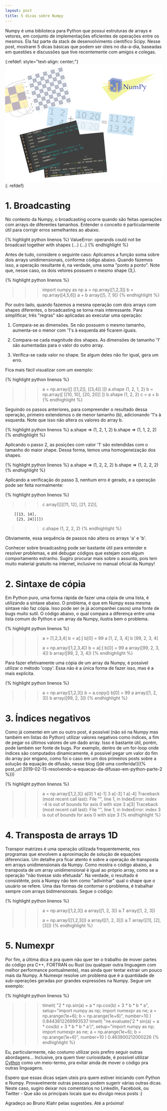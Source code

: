 ```yaml
---
layout: post
title: 5 dicas sobre Numpy
---
```


Numpy é uma biblioteca para Python que possui estruturas de arrays e vetores, 
em conjunto de implementações eficientes de operações entre os mesmos. Ela faz parte
da stack de desenvolvimento científico Scipy. Nesse post, mostrarei 5 dicas básicas
que podem ser úteis no dia-a-dia, baseadas em questões e discussões que tive
recentemente com amigos e colegas.

{:refdef: style="text-align: center;"}
![](/images/2020-05-18/img001.png)
{: refdef}


# 1. Broadcasting

No contexto da Numpy, o broadcasting ocorre quando são feitas operações com
arrays de diferentes tamanhos. Entender o conceito é particularmente útil
para corrigir erros semelhantes ao abaixo.

{% highlight python linenos %}
ValueError: operands could not be broadcast together with shapes (...) (...)
{% endhighlight %}

Antes de tudo, considere o seguinte caso: Aplicamos a função soma sobre dois arrays
unidimensionais, conforme código abaixo. Quando fazemos isso, a operação
resultante é, na verdade, uma soma "ponto a ponto". Note que, nesse caso,
os dois vetores possuem o mesmo shape (3,).

{% highlight python linenos %}
>>> import numpy as np
>>> a = np.array([1,2,3])
>>> b = np.array([4,5,6])
>>> a + b
array([5, 7, 9])
{% endhighlight %}

Por outro lado, quando fazemos a mesma operação com dois arrays com shapes
diferentes, o broadcasting se torna mais interessante. Para simplificar, três
"regras" são aplicadas ao executar uma operação:

1) Compara-se as dimensões. Se não possuem o mesmo tamanho,
aumenta-se o menor com '1's à esquerda até ficarem iguais.

2) Compara-se cada magnitude dos shapes. As dimensões de tamanho '1' são
aumentadas para o valor do outro array.

3) Verifica-se cada valor no shape. Se algum deles não for igual, gera um erro.

Fica mais fácil visualizar com um exemplo:

{% highlight python linenos %}
>>> a = np.array([[ [[1,2]], [[3,4]] ]])
>>> a.shape
(1, 2, 1, 2)
>>> b = np.array([ [[10, 10], [20, 20]] ])
>>> b.shape
(1, 2, 2)
>>> c = a + b
{% endhighlight %}

Seguindo os passos anteriores, para compreender o resultado dessa operação,
primeiro extendemos o de menor tamanho (b), adicionando '1's à esquerda. Note
que isso não altera os valores do array b.

{% highlight python linenos %}
a.shape => (1, 2, 1, 2)
b.shape => (1, 1, 2, 2)
{% endhighlight %}

Aplicando o passo 2, as posições com valor '1' são extendidas com o tamanho do
maior shape. Dessa forma, temos uma homogeneização dos shapes.

{% highlight python linenos %}
a.shape => (1, 2, 2, 2)
b.shape => (1, 2, 2, 2)
{% endhighlight %}

Aplicando a verificação do passo 3, nenhum erro é gerado, e a operação pode ser
feita normalmente:

{% highlight python linenos %}
>>> c
array([[[[11, 12],
         [21, 22]],

        [[13, 14],
         [23, 24]]]])
>>> c.shape
(1, 2, 2, 2)
{% endhighlight %}

Obviamente, essa sequência de passos não altera os arrays 'a' e 'b'.

Conhecer sobre broadcasting pode ser bastante útil para entender e resolver
problemas, e até debugar códigos que estejam com algum comportamento estranho.
Sugiro procurar mais sobre o assunto, pois tem muito material gratuito na
internet, inclusive no manual oficial da Numpy!


# 2. Sintaxe de cópia

Em Python puro, uma forma rápida de fazer uma cópia de uma lista, é utilizando
a sintaxe abaixo. O problema, é que em Numpy essa mesma sintaxe não faz cópia.
Isso pode ser (e já acompanhei casos) uma fonte de bugs muito sutil. O código
abaixo, o qual compara a diferença entre uma
lista comum do Python e um array da Numpy, ilustra bem o problema.

{% highlight python linenos %}
>>> a = [1,2,3,4]
>>> b = a[:]
>>> b[0] = 99
>>> a
[1, 2, 3, 4]
>>> b
[99, 2, 3, 4]
>>> 
>>> 
>>> a = np.array([1,2,3,4])
>>> b = a[:]
>>> b[0] = 99
>>> a
array([99,  2,  3,  4])
>>> b
array([99,  2,  3,  4])
{% endhighlight %}

Para fazer efetivamente uma cópia de um array da Numpy, é possível utilizar
o método 'copy'. Essa não é a única forma de fazer isso, mas é a mais
explícita.

{% highlight python linenos %}
>>> a = np.array([1,2,3])
>>> b = a.copy()
>>> b[0] = 99
>>> a
array([1, 2, 3])
>>> b
array([99,  2,  3])
{% endhighlight %}


# 3. Índices negativos

Como já comentei em um ou outro post, é possível (não só na Numpy mas também
em listas do Python) utilizar valores negativos como índices, a fim de pegar
os últimos valores de um dado array. Isso é bastante útil, porém, pode também
ser fonte de bugs. Por exemplo, dentro de um for-loop onde índices são
computados dinamicamente, é possível pegar um valor do fim do array por engano,
como foi o caso em um dos primeiros posts sobre a solução da equação de difusão,
nesse blog ([dê uma conferida!]({% post_url 2019-02-13-resolvendo-a-equacao-da-difusao-em-python-parte-2 %}))

{% highlight python linenos %}
>>> a = np.array([1,2,3])
>>> a[0]
1
>>> a[-1]
3
>>> a[-3]
1
>>> a[-4]
Traceback (most recent call last):
  File "<stdin>", line 1, in <module>
IndexError: index -4 is out of bounds for axis 0 with size 3
>>> a[3]
Traceback (most recent call last):
  File "<stdin>", line 1, in <module>
IndexError: index 3 is out of bounds for axis 0 with size 3
{% endhighlight %}


# 4. Transposta de arrays 1D

Transpor matrizes é uma operação utilizada frequentemente, nos programas
que envolvem a aproximação de solução de equações diferenciais. Um detalhe pra
ficar atento é sobre a operação de transposta em arrays unidimensionais da
Numpy. Como mostra o código abaixo, a transposta de um array unidimensional
é igual ao próprio array, como se a operação "não tivesse sido efetuada".
Na verdade, o resultado é consistênte, pois a Numpy não tem como "adivinhar"
qual o shape que o usuário se refere. Uma das formas de contornar o problema,
é trabalhar sempre com arrays bidimensionais. Segue o código:

{% highlight python linenos %}
>>> a = np.array([1,2,3])
>>> a
array([1, 2, 3])
>>> a.T
array([1, 2, 3])
>>> 
>>> a = np.array([[1,2,3]])
>>> a
array([[1, 2, 3]])
>>> a.T
array([[1],
       [2],
       [3]])
{% endhighlight %}


# 5. Numexpr

Por fim, a última dica é pra quem não quer ter o trabalho de mover partes do
código pra C++, FORTRAN ou Rust (ou qualquer outra linguagem com melhor
performance pontualmente), mas ainda quer tentar extrair um pouco mais da
Numpy. A Numexpr resolve um problema que é a quantidade de sub-operações
geradas por grandes expressões na Numpy. Segue um exemplo:

{% highlight python linenos %}
>>> timeit(
>>>   "2 * np.sin(a) + a * np.cos(b) + 3 * b * b * a",
>>>   setup="import numpy as np; import numexpr as ne; a = np.arange(1e+6); b = np.arange(1e+6)",
>>>   number=10
>>> )
0.8443612269993537
>>> timeit(
>>>   "ne.evaluate('2 * sin(a) + a * cos(b) + 3 * b * b * a')",
>>>   setup="import numpy as np; import numexpr as ne; a = np.arange(1e+6); b = np.arange(1e+6)",
>>>   number=10
>>> )
0.463900212000226
{% endhighlight %}

Eu, particularmente, não costumo utilizar pois prefiro seguir outras abordagens...
Inclusive, pra quem tiver
curiosidade, é possível utilizar [Cython](https://cython.org/) como um meio-termo, pra evitar
ainda de mover o código pra outras linguagens.

Espero que essas dicas sejam uteis pra quem estiver iniciando com Python e Numpy.
Provavelmente outras pessoas podem sugerir várias
outras dicas. Neste caso, sugiro deixar nos comentários no LinkedIn,
Facebook, ou Twitter - Que são os principais locais que eu divulgo meus
posts :)

Agradeço ao Bruno Klahr pelas sugestões. Até a próxima!

